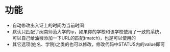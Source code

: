 # 功能
- 自动修改出入证上的时间为当前时间
- 默认只匹配了闽南师范大学的ip，如果你的学校和该学校使用了一致的系统，可以自己给油猴添加一下URL的匹配(match)，也是可以使用的
- 其它选项(姓名、学院)之类的也可以修改，修改代码中STATUS内的value即可